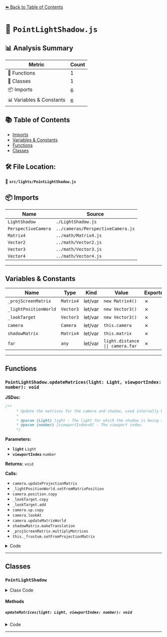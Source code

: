 [⬅️ Back to Table of Contents](../../index.md)

# 📄 `PointLightShadow.js`

## 📊 Analysis Summary

| Metric | Count |
|--------|-------|
| 🔧 Functions | 1 |
| 🧱 Classes | 1 |
| 📦 Imports | 6 |
| 📊 Variables & Constants | 6 |

## 📚 Table of Contents

- [Imports](#imports)
- [Variables & Constants](#variables-constants)
- [Functions](#functions)
- [Classes](#classes)

## 🛠️ File Location:
📂 **`src/lights/PointLightShadow.js`**

## 📦 Imports

| Name | Source |
|------|--------|
| `LightShadow` | `./LightShadow.js` |
| `PerspectiveCamera` | `../cameras/PerspectiveCamera.js` |
| `Matrix4` | `../math/Matrix4.js` |
| `Vector2` | `../math/Vector2.js` |
| `Vector3` | `../math/Vector3.js` |
| `Vector4` | `../math/Vector4.js` |


---

## Variables & Constants

| Name | Type | Kind | Value | Exported |
|------|------|------|-------|----------|
| `_projScreenMatrix` | `Matrix4` | let/var | `new Matrix4()` | ✗ |
| `_lightPositionWorld` | `Vector3` | let/var | `new Vector3()` | ✗ |
| `_lookTarget` | `Vector3` | let/var | `new Vector3()` | ✗ |
| `camera` | `Camera` | let/var | `this.camera` | ✗ |
| `shadowMatrix` | `Matrix4` | let/var | `this.matrix` | ✗ |
| `far` | `any` | let/var | `light.distance \|\| camera.far` | ✗ |


---

## Functions

### `PointLightShadow.updateMatrices(light: Light, viewportIndex: number): void`

**JSDoc:**
```typescript
/**
	 * Update the matrices for the camera and shadow, used internally by the renderer.
	 *
	 * @param {Light} light - The light for which the shadow is being rendered.
	 * @param {number} [viewportIndex=0] - The viewport index.
	 */
```

**Parameters:**

- **`light`** `Light`
- **`viewportIndex`** `number`

**Returns:** `void`

**Calls:**

- `camera.updateProjectionMatrix`
- `_lightPositionWorld.setFromMatrixPosition`
- `camera.position.copy`
- `_lookTarget.copy`
- `_lookTarget.add`
- `camera.up.copy`
- `camera.lookAt`
- `camera.updateMatrixWorld`
- `shadowMatrix.makeTranslation`
- `_projScreenMatrix.multiplyMatrices`
- `this._frustum.setFromProjectionMatrix`

<details><summary>Code</summary>

```typescript
updateMatrices( light, viewportIndex = 0 ) {

		const camera = this.camera;
		const shadowMatrix = this.matrix;

		const far = light.distance || camera.far;

		if ( far !== camera.far ) {

			camera.far = far;
			camera.updateProjectionMatrix();

		}

		_lightPositionWorld.setFromMatrixPosition( light.matrixWorld );
		camera.position.copy( _lightPositionWorld );

		_lookTarget.copy( camera.position );
		_lookTarget.add( this._cubeDirections[ viewportIndex ] );
		camera.up.copy( this._cubeUps[ viewportIndex ] );
		camera.lookAt( _lookTarget );
		camera.updateMatrixWorld();

		shadowMatrix.makeTranslation( - _lightPositionWorld.x, - _lightPositionWorld.y, - _lightPositionWorld.z );

		_projScreenMatrix.multiplyMatrices( camera.projectionMatrix, camera.matrixWorldInverse );
		this._frustum.setFromProjectionMatrix( _projScreenMatrix, camera.coordinateSystem, camera.reversedDepth );

	}
```
</details>


---

## Classes

### `PointLightShadow`

<details><summary>Class Code</summary>

```ts
class PointLightShadow extends LightShadow {

	/**
	 * Constructs a new point light shadow.
	 */
	constructor() {

		super( new PerspectiveCamera( 90, 1, 0.5, 500 ) );

		/**
		 * This flag can be used for type testing.
		 *
		 * @type {boolean}
		 * @readonly
		 * @default true
		 */
		this.isPointLightShadow = true;

		this._frameExtents = new Vector2( 4, 2 );

		this._viewportCount = 6;

		this._viewports = [
			// These viewports map a cube-map onto a 2D texture with the
			// following orientation:
			//
			//  xzXZ
			//   y Y
			//
			// X - Positive x direction
			// x - Negative x direction
			// Y - Positive y direction
			// y - Negative y direction
			// Z - Positive z direction
			// z - Negative z direction

			// positive X
			new Vector4( 2, 1, 1, 1 ),
			// negative X
			new Vector4( 0, 1, 1, 1 ),
			// positive Z
			new Vector4( 3, 1, 1, 1 ),
			// negative Z
			new Vector4( 1, 1, 1, 1 ),
			// positive Y
			new Vector4( 3, 0, 1, 1 ),
			// negative Y
			new Vector4( 1, 0, 1, 1 )
		];

		this._cubeDirections = [
			new Vector3( 1, 0, 0 ), new Vector3( - 1, 0, 0 ), new Vector3( 0, 0, 1 ),
			new Vector3( 0, 0, - 1 ), new Vector3( 0, 1, 0 ), new Vector3( 0, - 1, 0 )
		];

		this._cubeUps = [
			new Vector3( 0, 1, 0 ), new Vector3( 0, 1, 0 ), new Vector3( 0, 1, 0 ),
			new Vector3( 0, 1, 0 ), new Vector3( 0, 0, 1 ),	new Vector3( 0, 0, - 1 )
		];

	}

	/**
	 * Update the matrices for the camera and shadow, used internally by the renderer.
	 *
	 * @param {Light} light - The light for which the shadow is being rendered.
	 * @param {number} [viewportIndex=0] - The viewport index.
	 */
	updateMatrices( light, viewportIndex = 0 ) {

		const camera = this.camera;
		const shadowMatrix = this.matrix;

		const far = light.distance || camera.far;

		if ( far !== camera.far ) {

			camera.far = far;
			camera.updateProjectionMatrix();

		}

		_lightPositionWorld.setFromMatrixPosition( light.matrixWorld );
		camera.position.copy( _lightPositionWorld );

		_lookTarget.copy( camera.position );
		_lookTarget.add( this._cubeDirections[ viewportIndex ] );
		camera.up.copy( this._cubeUps[ viewportIndex ] );
		camera.lookAt( _lookTarget );
		camera.updateMatrixWorld();

		shadowMatrix.makeTranslation( - _lightPositionWorld.x, - _lightPositionWorld.y, - _lightPositionWorld.z );

		_projScreenMatrix.multiplyMatrices( camera.projectionMatrix, camera.matrixWorldInverse );
		this._frustum.setFromProjectionMatrix( _projScreenMatrix, camera.coordinateSystem, camera.reversedDepth );

	}

}
```
</details>

#### Methods

##### `updateMatrices(light: Light, viewportIndex: number): void`

<details><summary>Code</summary>

```ts
updateMatrices( light, viewportIndex = 0 ) {

		const camera = this.camera;
		const shadowMatrix = this.matrix;

		const far = light.distance || camera.far;

		if ( far !== camera.far ) {

			camera.far = far;
			camera.updateProjectionMatrix();

		}

		_lightPositionWorld.setFromMatrixPosition( light.matrixWorld );
		camera.position.copy( _lightPositionWorld );

		_lookTarget.copy( camera.position );
		_lookTarget.add( this._cubeDirections[ viewportIndex ] );
		camera.up.copy( this._cubeUps[ viewportIndex ] );
		camera.lookAt( _lookTarget );
		camera.updateMatrixWorld();

		shadowMatrix.makeTranslation( - _lightPositionWorld.x, - _lightPositionWorld.y, - _lightPositionWorld.z );

		_projScreenMatrix.multiplyMatrices( camera.projectionMatrix, camera.matrixWorldInverse );
		this._frustum.setFromProjectionMatrix( _projScreenMatrix, camera.coordinateSystem, camera.reversedDepth );

	}
```
</details>


---